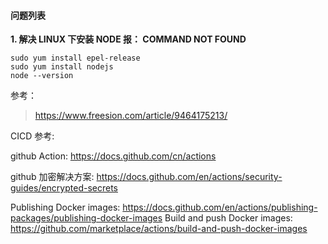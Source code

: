 #### 问题列表

**1. 解决 LINUX 下安装 NODE 报： COMMAND NOT FOUND**

```
sudo yum install epel-release
sudo yum install nodejs
node --version
```

参考：
> https://www.freesion.com/article/9464175213/



CICD 参考:

github Action: https://docs.github.com/cn/actions

github 加密解决方案:  https://docs.github.com/en/actions/security-guides/encrypted-secrets

Publishing Docker images: https://docs.github.com/en/actions/publishing-packages/publishing-docker-images
Build and push Docker images: https://github.com/marketplace/actions/build-and-push-docker-images
